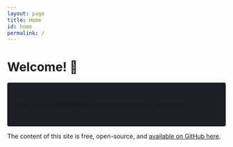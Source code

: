 ```yaml
---
layout: page
title: Home
id: home
permalink: /
---
```


# Welcome! 🌱

<p style="padding: 3em 1em; background: #1d1f27; border-radius: 4px;">
  Take a look at <span style="font-weight: bold">[[M.INDEX]]</span> to get started on your exploration.
</p>

The content of this site is free, open-source, and [available on GitHub here](https://github.com/gregberns/fp-learning-process).

<style>
  .wrapper {
    max-width: 46em;
  }
</style>
